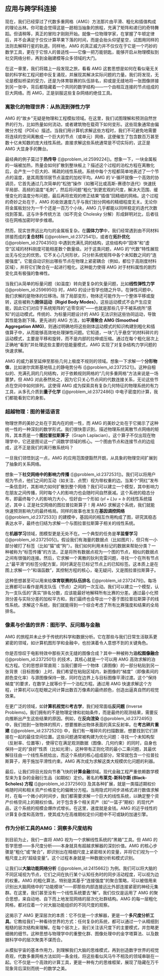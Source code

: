 ## 应用与跨学科连接

现在，我们已经穿过了代数多重网格（AMG）方法那片由平滑、粗化和插值构成的理论丛林。你可能会觉得这是一趟相当抽象的旅程，充满了矩阵和递归的奇特舞蹈。但请稍等，真正的冒险才刚刚开始。就像一位物理学家，在掌握了牛顿定律后，并不会满足于仅仅计算苹果下落的时间，而是会抬头仰望星空，试图用同样的法则去解释行星的轨道。同样地，AMG 的真正威力并不仅仅在于它是一个巧妙的数学工具，更在于它惊人的普适性——它像一把万能钥匙，能够开启从物理模拟到社交网络分析，再到金融建模等众多领域的大门。

在这一章里，我们将踏上一段发现之旅，看看 AMG 这套思想是如何在看似毫无关联的科学和工程问题中反复涌现，并展现其解决实际问题的力量。我们将发现，无论是模拟桥梁的受力，还是为体育联赛的队伍排名，抑或是无缝地将一张图像拼接到另一张中，背后都隐藏着一个共同的数学结构——一个由相互连接的节点组成的巨大网络。而 AMG，正是驯服这些复杂网络的绝佳工具。

### 离散化的物理世界：从热流到弹性力学

AMG 的“故乡”无疑是物理和工程模拟领域。在这里，我们试图理解和预测自然世界的行为，比如热量如何流动，或者建筑物在载荷下如何变形。这些现象通常由偏微分方程（PDEs）描述。当我们用计算机求解这些方程时，我们不可避免地需要将连续的空间离散成一个巨大的节点（或单元）网络，这便催生了包含数百万甚至数十亿未知数的庞大线性系统。直接求解这些系统通常是不切实际的，这正是 AMG 大显身手的舞台。

最经典的例子莫过于**热传导** ([@problem_id:2599224])。想象一下，一块金属板的一端被加热，热量会如何扩散到整块板上？描述这个过程的泊松方程在离散化后，会产生一个巨大的、稀疏的线性系统。系统中每个方程都简单地表述了一个节点的温度，是其周围邻居节点温度的加权平均。AMG 的 V-循环就像一个高效的协调员，它首先通过几次简单的“松弛”操作（如雅可比或高斯-赛德尔迭代）快速抚平局部、高频的温度“毛刺”，然后将问题“粗化”到更宏观的尺度，解决大范围、缓慢变化的温度分布问题，最后再将宏观的修正结果“插值”回精细的网格。这个过程的奇妙之处在于，AMG 的收敛速度几乎与我们划分网格的精细程度无关。无论你将金属板划分为一千个还是一百万个小块，AMG 几乎都能以同样稳定的迭代次数找到答案。这与许多传统方法（如不完全 Cholesky 分解）形成鲜明对比，后者往往在网格加密时举步维艰。

然而，现实世界远比均匀的金属板复杂。在**固体力学**中，我们经常遇到由不同材料拼接而成的**复合材料** ([@problem_id:2372541])，或者在**拓扑优化** ([@problem_id:2704350]) 中遇到充满孔洞的结构，这些结构中“固体”和“虚空”区域的材料刚度可能相差数个数量级。对于这类问题，AMG 的“代数”特性展现出无与伦比的优势。它不关心几何形状，只分析系统矩阵中各个未知数之间的“连接强度”。它能自动识别出哪些节点在物理上紧密耦合（例如，都位于高刚度材料区域），并将它们聚合在一起进行粗化。这种能力使得 AMG 对于材料属性的剧烈变化具有极强的鲁棒性。

当我们从简单的标量问题（如温度）转向更复杂的矢量问题，比如**线性弹性力学** ([@problem_id:2596950]) 时，AMG 的设计哲学也随之升华。在弹性问题中，我们求解的是物体的位移场。除了局部变形，物体还可能作为一个整体平移或旋转，这些被称为**刚体运动（Rigid Body Modes）**。这些运动模式不会产生应变能，因此它们对应于系统矩阵的“近零空间”——也就是那些几乎不被系统所“感知”的运动模式。传统的、为标量问题设计的 AMG 无法识别这些协同运动，导致其性能急剧下降。更先进的 AMG 方法，如**平滑聚合 AMG (Smoothed Aggregation AMG)**，则通过明确地将这些刚体运动模式的知识构建到粗化和插值算子中，从而能够高效地处理弹性问题。它知道，一块“几乎悬空”的材料碎片的运动模式，主要是平移和旋转，而不是内部的拉伸或压缩。通过在每个粗化层次上正确地“看到”并处理这些主要的低能量模式，AMG 实现了对复杂结构力学问题的快速求解。

AMG 的威力甚至延伸至那些几何上极度不规则的领域。想象一下求解一个**分形物体**，比如谢尔宾斯基地毯上的静电势分布 ([@problem_id:2372521])。这种自相似的、充满孔洞的几何结构，对于依赖规则网格的“几何多重网格”方法来说是一场噩梦。但 AMG 对此泰然处之，因为它只关心节点间的代数连接关系，无论这些节点在空间中如何排列。这使得 AMG 成为探索具有复杂几何特征的物理系统的有力工具，从多孔介质到**量子化学** ([@problem_id:2372486]) 中电子密度的计算，我们都能看到它的身影。

### 超越物理：图的普适语言

物理世界的美妙之处在于其内在的统一性，而 AMG 的美妙之处在于它揭示了这种统一性的一种深刻的数学形式。我们很快意识到，描述物理系统离散节点网络的矩阵，其本质是一个**图拉普拉斯算子**（Graph Laplacian）。这个算子不仅出现在物理学中，它还是图论这一广阔数学领域的核心。一个图由节点和连接节点的边组成，这不正是我们的离行散系统吗？

一旦我们领悟到这一点，AMG 的应用范围便豁然开朗，从具象的物理空间扩展到了抽象的关系网络。

想象一下**社交网络中的影响力传播** ([@problem_id:2372531])。我们可以将用户视为节点，他们之间的互动（如关注、点赞）视为带权重的边。当某个“网红”发布一条信息时，其影响力如何扩散到整个网络？我们可以建立一个模型，其中影响力在朋友之间传播，同时每个人的影响力也会随时间自然衰减。这个系统的稳态分布，即最终每个人的影响力大小，恰好由一个形如 $(\gamma I + L)u = b$ 的线性系统描述，其中 $L$ 正是社交网络的图拉普拉斯算子！用 AMG 求解这个系统，我们就能快速预测影响力的最终格局。同样的故事也发生在**基因调控网络** ([@problem_id:2372533]) 的建模中，基因间的相互作用构成了图，研究其稳态表达水平，最终也归结为求解一个与图拉普拉斯算子相关的线性系统。

在**机器学习**领域，图模型更是无处不在。一个典型的任务是**半监督学习** ([@problem_id:2372505])。假设我们有海量的数据点（比如图片），但只有一小部分被打了标签（比如“猫”或“狗”）。我们如何利用未标记的数据来帮助分类？一种被称为“标签传播”的方法，正是将所有数据点视为一个图的节点，相似的数据点之间有很强的连接。然后，它求解一个离散的狄利克雷问题，寻找一个在所有节点上“最平滑”的标签分配方案，同时满足在已标记节点上的已知标签。这本质上是在图上求解一个“和谐函数”，其控制方程的核心，毫无疑问，又是图拉普拉斯算子。

这种思想甚至可以用来给**体育联赛的队伍排名** ([@problem_id:2372479])。每场比赛都可以看作是两支队伍（节点）之间的一次互动。我们可以建立一个模型，认为一支队伍的“真实”排名分数，应该能最好地解释所有比赛的分差。通过最小化预测分差与实际分差的加权平方和，我们最终也会导出一个基于图拉普拉斯算子的线性系统。求解这个系统，我们就能得到一个综合考虑了所有比赛强度和结果的全局排名。

### 像素与价值的世界：图形学、反问题与金融

AMG 的旅程并未止步于传统的科学和数据分析。它在那些与我们日常生活联系更紧密的领域，如计算机图形学和金融中，也扮演着令人意想不到的关键角色。

你是否惊叹于电影特效中那些天衣无缝的图像合成？其中一种被称为**泊松图像融合** ([@problem_id:2372501]) 的技术，其核心就是一个可以用 AMG 高效求解的泊松方程。它的思想非常直观：当我们要将一个物体（源图像）的一部分粘贴到另一张背景（目标图像）上时，我们希望在粘贴区域内，新图像的“梯度”（即像素间的颜色变化率）与源图像保持一致，同时在边界上与目标图像平滑过渡。这个“保持梯度”的要求，在数学上就等价于一个泊松方程。通过用 AMG 快速求解这个方程，计算机可以在眨眼之间计算出数百万像素的最终颜色，创造出逼真自然的视觉效果。

在更广泛的领域，如**计算机视觉**和**考古学**，我们经常面临**反问题** (Inverse Problems)。我们拥有的不是物理定律和初始条件，而是最终的观测结果，需要反向推断出产生这些结果的原因。例如，在**反向渲染** ([@problem_id:2372495]) 中，我们拍到一张物体的照片，想要推断出物体表面的真实反射率。在**考古碎片重建** ([@problem_id:2372520]) 中，我们有一堆碎片的扫描数据，想要找到它们拼接在一起的最佳空间位置。这些问题通常被构建为优化问题：寻找一个未知构型（反射率、位置等），使得它在满足观测数据（图像、几何约束）的同时，自身也保持一定的“良好”性质（比如光滑）。这种带有正则化项的最小二乘问题，其最优解往往由一个线性系统给出，而这个系统的核心组成部分，常常就包含一个拉普拉斯算子，用于施加平滑性约束。AMG 再次成为求解这类大规模优化问题的利器。

最后，让我们将目光投向节奏飞快的**计算金融**领域。现代金融工程严重依赖数学模型来为复杂的金融衍生品（如期权）定价。著名的**布莱克-斯科尔斯 (Black-Scholes) 方程** ([@problem_id:2372560]) 及其各种扩展，就是一类描述期权价格随时间和相关资产价格变化的偏微分方程。当用隐式时间步进格式进行数值求解时，在每一个微小的时间步，我们都需要求解一个巨大的线性系统，以确定整个资产价格空间上的期权价值。对于包含多个相关资产（如“一篮子”期权）的现代产品，这个系统的规模会爆炸式增长。在这里，速度就是金钱。AMG 的近乎线性的计算复杂度和高效性，使其成为在高维期权定价问题中不可或缺的加速引擎。

### 作为分析工具的AMG：洞察多尺度结构

到目前为止，我们一直将 AMG 视为一个求解线性系统的“黑箱”工具。但 AMG 的哲学思想——多尺度分析——本身就具有超越求解器的深刻价值。AMG 的核心步骤是“粗化”或“聚合”，即识别出在精细尺度上紧密相关的变量，并将它们视为一个粗尺度上的“超级变量”。这个过程本身就是一种数据分析和模式识别。

让我们以**大脑功能网络分析** ([@problem_id:2415662]) 为例。我们可以将大脑的不同区域视为节点，它们之间在执行某个认知任务时的同步活动程度，可以视为边的权重。AMG 的粗化算法，特别是其基于“连接强度”的聚合策略，可以被借用来识别出大脑网络中的“功能模块”——即那些内部连接远比外部连接紧密的神经元集群。在这里，我们甚至没有一个线性系统要去“解”。我们仅仅是运用了 AMG 的聚合思想，来自动地、自下而上地发现网络的层次化社群结构。AMG 的每一层粗化网格，都对应着一个对大脑功能组织的不同尺度的观察。

这揭示了 AMG 更深层次的本质：它不仅是一个求解器，更是一个**多尺度分析工具**。它教给我们一种看待世界的方式：任何复杂的系统，都可以通过一个从精细到粗糙的层次结构来理解。在每个层次上，我们关注该尺度下的主要模式，并忽略更细微的细节。这种思想与物理学中的重整化群、图像处理中的金字塔算法、以及数据科学中的层次聚类不谋而合。

从模拟宇宙的基本作用力，到理解我们大脑的思维模式，再到创造数字世界的视觉奇观，代数多重网格方法如同一条金线，将这些看似风马牛不相及的领域串联在一起。它不仅是一个高效的计算工具，更是一种有力的思维框架，展现了隐藏在万千现象背后深刻而统一的数学之美。